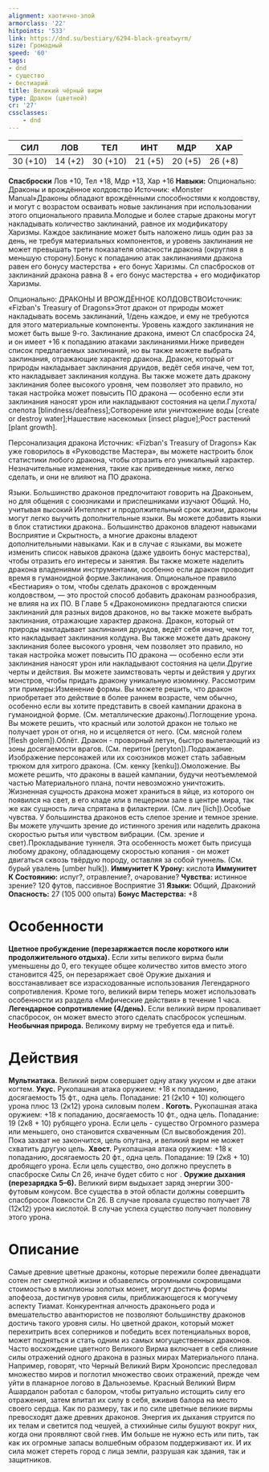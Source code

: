 ```yaml
---
alignment: хаотично-злой
armorclass: '22'
hitpoints: '533'
link: https://dnd.su/bestiary/6294-black-greatwyrm/
size: Громадный
speed: '60'
tags:
- dnd
- существо
- бестиарий
title: Великий чёрный вирм
type: Дракон (цветной)
cr: '27'
cssclasses:
    - dnd
---
```



| СИЛ | ЛОВ | ТЕЛ | ИНТ | МДР | ХАР |
|---|---|---|---|---|---|
| 30 (+10) | 14 (+2) | 30 (+10) | 21 (+5) | 20 (+5) | 26 (+8) |
**Спасброски** Лов +10, Тел +18, Мдр +13, Хар +16
**Навыки:** Опционально: Драконы и врождённое колдовство
Источник: «Monster Manual»Драконы обладают врождёнными способностями к колдовству, и могут с возрастом осваивать новые заклинания при использовании этого опционального правила.Молодые и более старые драконы могут накладывать количество заклинаний, равное их модификатору Харизмы. Каждое заклинание может быть наложено лишь один раз за день, не требуя материальных компонентов, и уровень заклинания не может превышать трети показателя опасности дракона (округляя в меньшую сторону).Бонус к попаданию атак заклинаниями дракона равен его бонусу мастерства + его бонус Харизмы. Сл спасбросков от заклинаний дракона равна 8 + его бонус мастерства + его модификатор Харизмы.

Опционально: ДРАКОНЫ И ВРОЖДЁННОЕ КОЛДОВСТВОИсточник: «Fizban's Treasury of Dragons»Этот дракон от природы может накладывать восемь заклинаний, 1/день каждое, и ему не требуются для этого материальные компоненты. Уровень каждого заклинания не может быть выше 9-го. Заклинание дракона, имеют Сл спасброска 24, и он имеет +16 к попаданию атаками заклинаниями.Ниже приведен список предлагаемых заклинаний, но вы также можете выбрать заклинания, отражающие характер дракона. Дракон, который от природы накладывает заклинания друидов, ведёт себя иначе, чем тот, кто накладывает заклинания колдуна. Вы также можете дать дракону заклинания более высокого уровня, чем позволяет это правило, но такая настройка может повысить ПО дракона — особенно если эти заклинания наносят урон или накладывают состояния на цели.Глухота/слепота [blindness/deafness];Сотворение или уничтожение воды [create or destroy water];Нашествие насекомых [insect plague];Рост растений [plant growth].

Персонализация дракона
Источник: «Fizban's Treasury of Dragons»
Как уже говорилось в «Руководстве Мастера», вы можете настроить блок статистики любого дракона, чтобы отразить его уникальный характер. Незначительные изменения, такие как приведенные ниже, легко сделать, и они не влияют на ПО дракона.

Языки. Большинство драконов предпочитают говорить на Драконьем, но для общения с союзниками и приспешниками изучают Общий. Но, учитывая высокий Интеллект и продолжительный срок жизни, драконы могут легко выучить дополнительные языки. Вы можете добавить языки в блок статистики дракона.. Большинство драконов владеют навыками Восприятие и Скрытность, а многие драконы владеют дополнительными навыками. Как и в случае с языками, вы можете изменить список навыков дракона (даже удвоить бонус мастерства), чтобы отразить его интересы и занятия. Вы также можете наделить дракона владениями инструментами, особенно если дракон проводит время в гуманоидной форме.Заклинания. Опциональное правило «Бестиария» о том, чтобы сделать драконов с врожденным колдовством, — это простой способ добавить драконам разнообразия, не влияя на их ПО. В Главе 5 «Дракономикон» предлагаются списки заклинаний для разных видов драконов, но вы также можете выбрать заклинания, отражающие характер дракона. Дракон, который от природы накладывает заклинания друидов, ведёт себя иначе, чем тот, кто накладывает заклинания колдуна. Вы также можете дать дракону заклинания более высокого уровня, чем позволяет это правило, но такая настройка может повысить ПО дракона — особенно если эти заклинания наносят урон или накладывают состояния на цели.Другие черты и действия. Вы можете заимствовать черты и действия у других монстров, чтобы придать дракону уникальную изюминку. Рассмотрим эти примеры:Изменение формы. Вы можете решить, что дракон приобретает это действие в более раннем возрасте, чем обычно, особенно если вы хотите представить в своей кампании дракона в гуманоидной форме. (См. металлические драконы).Поглощение урона. Вы можете решить, что красный или золотой дракон не только не получает урон от огня, но и исцеляется от него. (См. мясной голем [flesh golem]).Облёт. Дракон - проворный летун, быстро вылетающий из зоны досягаемости врагов. (См. перитон [peryton]).Подражание. Изображение персонажей или их союзников может стать забавным трюком для хитрого дракона. (См. кенку [kenku]).Омоложение. Вы можете решить, что драконы в вашей кампании, будучи неотъемлемой частью Материального плана, почти невозможно уничтожить. Жизненная сущность дракона может храниться в яйце, из которого он появился на свет, в его кладе или в пещерном зале в центре мира, так же как сущность лича спрятана в филактерии. (См. лич [lich]).Особые чувства. У большинства драконов есть слепое зрение и темное зрение. Вы можете улучшить зрение до истинного зрения или наделить дракона скоростью рытья или чувством вибрации. (См. зрение и свет).Прокладывание туннеля.  Эта особенность может быть присуща любому дракону, обладающему скоростью копания - он может двигаться сквозь твёрдую породу, оставляя за собой туннель. (См. бурый увалень [umber hulk]).
**Иммунитет К Урону:** кислота
**Иммунитет К Состоянию:** испуг?, отравление?, очарование?
**Чувства:** истинное зрение? 120 футов, пассивное Восприятие 31
**Языки:** Общий, Драконий
**Опасность:** 27 (105 000 опыта)
**Бонус Мастерства:** +8


# Особенности
**Цветное пробуждение (перезаряжается после короткого или продолжительного отдыха).** Если хиты великого вирма были уменьшены до 0, его текущее общее количество хитов вместо этого становится 425, он перезаряжает своё Оружие дыхания и восстанавливает все израсходованные использования Легендарного сопротивления. Кроме того, великий вирм теперь может использовать особенности из раздела «Мифические действия» в течение 1 часа.
**Легендарное сопротивление (4/день).** Если великий вирм проваливает спасбросок, он может вместо этого сделать спасбросок успешным.
**Необычная природа.** Великому вирму не требуется еда и питьё.


# Действия
**Мультиатака.** Великий вирм совершает одну атаку укусом и две атаки когтем.
**Укус.** Рукопашная атака оружием: +18 к попаданию, досягаемость 15 фт., одна цель. Попадание: 21 (2к10 + 10) колющего урона плюс 13 (2к12) урона силовым полем .
**Коготь.** Рукопашная атака оружием: +18 к попаданию, досягаемость 10 фт., одна цель. Попадание: 19 (2к8 + 10) рубящего урона. Если цель - существо Огромного размера или меньшего, оно становится схваченным (Сл высвобождения 20). Пока захват не закончится, цель опутана, и великий вирм не может схватить другую цель.
**Хвост.** Рукопашная атака оружием: +18 к попаданию, досягаемость 20 фт., одна цель. Попадание: 19 (2к8 + 10) дробящего урона. Если цель существо, оно должно преуспеть в спасброске Силы Сл 26, иначе будет сбито с ног .
**Оружие дыхания (перезарядка 5–6).** Великий вирм выдыхает заряд энергии 300-футовым конусом. Все существа в этой области должны совершить спасбросок Ловкости Сл 26. В случае провала существо получает 78 (12к12) урона кислотой. В случае успеха существо получает половину этого урона.


# Описание
Самые древние цветные драконы, которые пережили более двенадцати сотен лет смертной жизни и обзавелись огромными сокровищами стоимостью в миллионы золотых монет, могут достичь формы апофеоза, достигнув уровня силы, приближающегося к могучему аспекту Тиамат. Конкурентная алчность драконьего рода и вмешательство авантюристов не позволяют большинству драконов достичь такого уровня силы. Но цветной дракон, который может перехитрить всех соперников и победить всех потенциальных воров, может подняться и стать одним из самых могущественных драконов. Часто восхождение цветного Великого Вирма включает в себя слияние силы отражений одного дракона в разных мирах Материального плана. Например, говорят, что Черный Великий Вирм Хронопсис преследовал множество миров и поглотил множество своих отражений, прежде чем уйти в планарное логово в Дальноземье. Красный Великий Вирм Ашардалон работал с балором, чтобы ритуально истощить силу его отражения, затем впитал их силу в себя, вживив балора на место своего сердца. Как по размеру, так и по силе цветные великие вирмы превосходят даже древних драконов. Энергия их дыхания струится по их телам и светится под чешуей, а стихийные силы бушуют вокруг них, когда они проявляют свой гнев. Им больше не нужно есть или пить, так как их огромные запасы волшебным образом поддерживают их. И их сила может стереть город с лица земли, разрушая как здания, так и защитников.